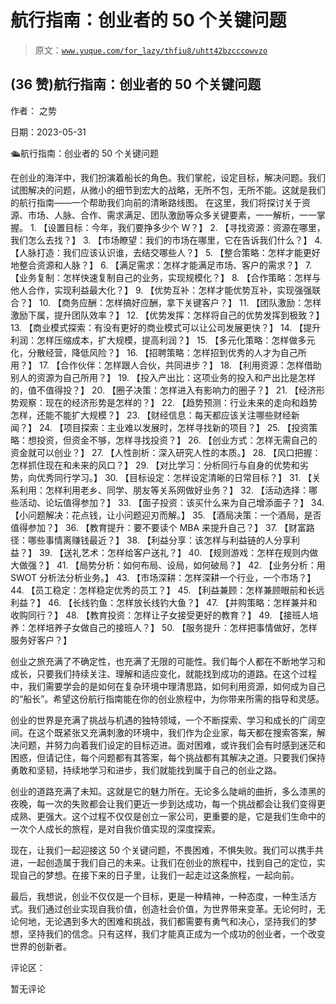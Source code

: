 # 航行指南：创业者的 50 个关键问题

> 原文：[`www.yuque.com/for_lazy/thfiu8/uhtt42bzcccowvzo`](https://www.yuque.com/for_lazy/thfiu8/uhtt42bzcccowvzo)



## (36 赞)航行指南：创业者的 50 个关键问题 

作者： 之势 

日期：2023-05-31 

🛳航行指南：创业者的 50 个关键问题 

在创业的海洋中，我们扮演着船长的角色。我们掌舵，设定目标，解决问题。我们试图解决的问题，从微小的细节到宏大的战略，无所不包，无所不能。这就是我们的航行指南——一个帮助我们向前的清晰路线图。 在这里，我们将探讨关于资源、市场、人脉、合作、需求满足、团队激励等众多关键要素，一一解析，一一掌握。 <ne-oli index-type="0">1.  【设置目标：今年，我们要挣多少个 W？】 <ne-oli index-type="0">2.  【寻找资源：资源在哪里，我们怎么去找？】 <ne-oli index-type="0">3.  【市场瞭望：我们的市场在哪里，它在告诉我们什么？】 <ne-oli index-type="0">4.  【人脉打造：我们应该认识谁，去结交哪些人？】 <ne-oli index-type="0">5.  【整合策略：怎样才能更好地整合资源和人脉？】 <ne-oli index-type="0">6.  【满足需求：怎样才能满足市场、客户的需求？】 <ne-oli index-type="0">7.  【业务复制：怎样快速复制自己的业务，实现规模化？】 <ne-oli index-type="0">8.  【合作策略：怎样与他人合作，实现利益最大化？】 <ne-oli index-type="0">9.  【优势互补：怎样才能优势互补，实现强强联合？】 <ne-oli index-type="0">10.  【商务应酬：怎样搞好应酬，拿下关键客户？】 <ne-oli index-type="0">11.  【团队激励：怎样激励下属，提升团队效率？】 <ne-oli index-type="0">12.  【优势发挥：怎样将自己的优势发挥到极致？】 <ne-oli index-type="0">13.  【商业模式探索：有没有更好的商业模式可以让公司发展更快？】 <ne-oli index-type="0">14.  【提升利润：怎样压缩成本，扩大规模，提高利润？】 <ne-oli index-type="0">15.  【多元化策略：怎样做多元化，分散经营，降低风险？】 <ne-oli index-type="0">16.  【招聘策略：怎样招到优秀的人才为自己所用？】 <ne-oli index-type="0">17.  【合作伙伴：怎样跟人合伙，共同进步？】 <ne-oli index-type="0">18.  【利用资源：怎样借助别人的资源为自己所用？】 <ne-oli index-type="0">19.  【投入产出比：这项业务的投入和产出比是怎样的，值不值得投？】 <ne-oli index-type="0">20.  【圈子决策：怎样进入有影响力的圈子？】 <ne-oli index-type="0">21.  【经济形势观察：现在的经济形势是怎样的？】 <ne-oli index-type="0">22.  【趋势预测：行业未来的走向和趋势怎样，还能不能扩大规模？】 <ne-oli index-type="0">23.  【财经信息：每天都应该关注哪些财经新闻？】 <ne-oli index-type="0">24.  【项目探索：主业难以发展时，怎样寻找新的项目？】 <ne-oli index-type="0">25.  【投资策略：想投资，但资金不够，怎样寻找投资？】 <ne-oli index-type="0">26.  【创业方式：怎样无需自己的资金就可以创业？】 <ne-oli index-type="0">27.  【人性剖析：深入研究人性的本质。】 <ne-oli index-type="0">28.  【风口把握：怎样抓住现在和未来的风口？】 <ne-oli index-type="0">29.  【对比学习：分析同行与自身的优势和劣势，向优秀同行学习。】 <ne-oli index-type="0">30.  【目标设定：怎样设定清晰的日常目标？】 <ne-oli index-type="0">31.  【关系利用：怎样利用老乡、同学、朋友等关系网做好业务？】 <ne-oli index-type="0">32.  【活动选择：哪些活动、论坛值得参加？】 <ne-oli index-type="0">33.  【面子投资：该买什么来为自己增添面子？】 <ne-oli index-type="0">34.  【小问题解决：花点钱，让小问题迎刃而解。】 <ne-oli index-type="0">35.  【酒局决策：一个酒局，是否值得参加？】 <ne-oli index-type="0">36.  【教育提升：要不要读个 MBA 来提升自己？】 <ne-oli index-type="0">37.  【财富路径：哪些事情离赚钱最近？】 <ne-oli index-type="0">38.  【利益分享：该怎样与利益链的人分享利益？】 <ne-oli index-type="0">39.  【送礼艺术：怎样给客户送礼？】 <ne-oli index-type="0">40.  【规则游戏：怎样在规则内做大做强？】 <ne-oli index-type="0">41.  【局势分析：如何布局、设局，如何破局？】 <ne-oli index-type="0">42.  【业务分析：用 SWOT 分析法分析业务。】 <ne-oli index-type="0">43.  【市场深耕：怎样深耕一个行业，一个市场？】 <ne-oli index-type="0">44.  【员工稳定：怎样稳定优秀的员工？】 <ne-oli index-type="0">45.  【利益兼顾：怎样兼顾眼前和长远利益？】 <ne-oli index-type="0">46.  【长线钓鱼：怎样放长线钓大鱼？】 <ne-oli index-type="0">47.  【并购策略：怎样兼并和收购同行？】 <ne-oli index-type="0">48.  【教育投资：怎样让子女接受更好的教育？】 <ne-oli index-type="0">49.  【接班人培养：怎样培养子女做自己的接班人？】 <ne-oli index-type="0">50.  【服务提升：怎样把事情做好，怎样服务好客户？】 

创业之旅充满了不确定性，也充满了无限的可能性。我们每个人都在不断地学习和成长，只要我们持续关注、理解和适应变化，就能找到成功的道路。在这个过程中，我们需要学会的是如何在复杂环境中理清思路，如何利用资源，如何成为自己的“船长”。希望这份航行指南能在你的创业旅程中，为你带来所需的指导和灵感。 

创业的世界是充满了挑战与机遇的独特领域，一个不断探索、学习和成长的广阔空间。在这个既紧张又充满刺激的环境中，我们作为企业家，每天都在搜索答案，解决问题，并努力向着我们设定的目标迈进。面对困难，或许我们会有时感到迷茫和困惑，但请记住，每个问题都有其答案，每个挑战都有其解决之道。只要我们保持勇敢和坚韧，持续地学习和进步，我们就能找到属于自己的创业之路。 

创业的道路充满了未知。这就是它的魅力所在。无论多么陡峭的曲折，多么漆黑的夜晚，每一次的失败都会让我们更近一步到达成功，每一个挑战都会让我们变得更成熟、更强大。这个过程不仅仅是创立一家公司，更重要的是，它是我们生命中的一次个人成长的旅程，是对自我价值实现的深度探索。 

现在，让我们一起迎接这 50 个关键问题，不畏困难，不惧失败。我们可以携手共进，一起创造属于我们自己的未来。让我们在创业的旅程中，找到自己的定位，实现自己的梦想。在接下来的日子里，让我们一起走过这条旅程，一起向前。 

最后，我想说，创业不仅仅是一个目标，更是一种精神，一种态度，一种生活方式。我们通过创业实现自我价值，创造社会价值，为世界带来变革。无论何时，无论何地，无论遇到多大的困难和挑战，我们都需要有勇气和决心，坚持我们的梦想，坚持我们的信念。只有这样，我们才能真正成为一个成功的创业者，一个改变世界的创新者。 

评论区： 

暂无评论